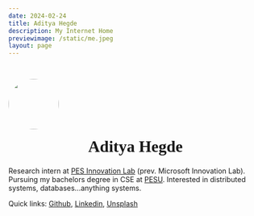 ```yaml
---
date: 2024-02-24
title: Aditya Hegde
description: My Internet Home
previewimage: /static/me.jpeg
layout: page
---
```


<div>
    <img style="unset;width: 100px; height: 100px; border-radius: 100px; margin-bottom: -1.8rem; margin-top: 1.8rem;" src="https://avatars.githubusercontent.com/u/91192289?v=4"/>
    <div>
        <h1 style="font-family: Whisper; font-size: 2rem; text-align: center;">Aditya Hegde</h1>
        <!--h6 style="text-align: center;">CS Undergrad</h6-->
    </div>
</div>

Research intern at [PES Innovation Lab](https://www.theinnovationlab.in/) (prev. Microsoft Innovation Lab). Pursuing my bachelors degree in CSE at [PESU](https://pes.edu). Interested in distributed systems, databases...anything systems.

<div class="cite-block">

Quick links: [Github](https://github.com/bwaklog), [Linkedin](https://www.linkedin.com/in/adityamhegde/), [Unsplash](https://unsplash.com/adihegde)

</div>


<!-- ![Singapore Marina Bay Overpass](https://images.unsplash.com/photo-1739971532189-f683e22f57cb?q=80&w=2940&auto=format&fit=crop&ixlib=rb-4.0.3&ixid=M3wxMjA3fDB8MHxwaG90by1wYWdlfHx8fGVufDB8fHx8fA%3D%3D) -->



<!-- Also a part of clubs like [HSP](https://homebrew.hsp-ec.xyz/about/) and [ACM](https://acmpesuecc.github.io) here at my uni and part of both the _Mentoring_ and _Design_ team.  Currently learning distributed systems and networking concepts...also, a big fan of tennis and motorsport.-->


<!--[Picture with my team during Fireside Talk](https://i.imgur.com/baBL4wG.jpg)
Golang Bangalore Meetup - 6th May 2024-->

